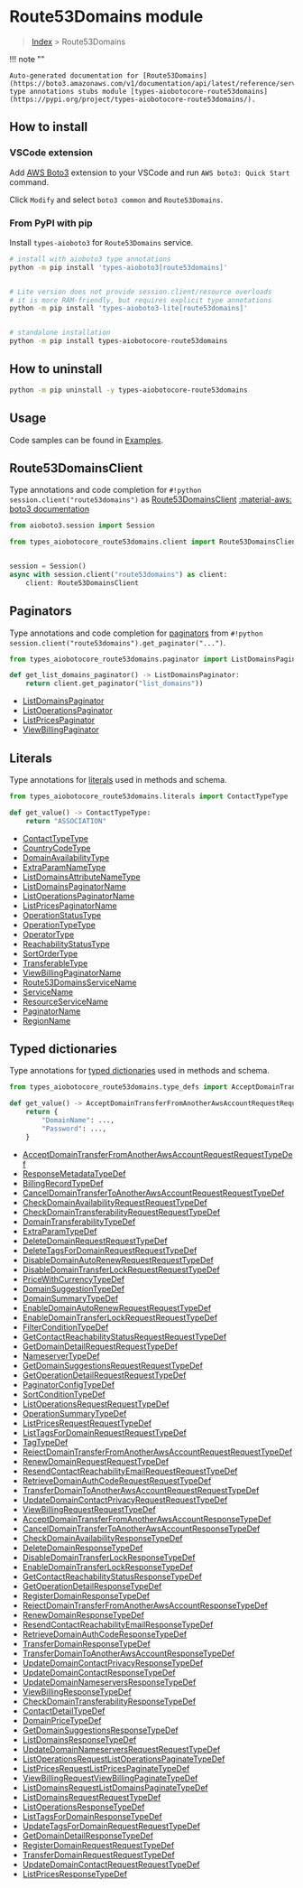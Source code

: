 # Route53Domains module

> [Index](../README.md) > Route53Domains


!!! note ""

    Auto-generated documentation for [Route53Domains](https://boto3.amazonaws.com/v1/documentation/api/latest/reference/services/route53domains.html#Route53Domains)
    type annotations stubs module [types-aiobotocore-route53domains](https://pypi.org/project/types-aiobotocore-route53domains/).

## How to install

### VSCode extension

Add [AWS Boto3](https://marketplace.visualstudio.com/items?itemName=Boto3typed.boto3-ide)
extension to your VSCode and run `AWS boto3: Quick Start` command.

Click `Modify` and select `boto3 common` and `Route53Domains`.

### From PyPI with pip

Install `types-aioboto3` for `Route53Domains` service.

```bash
# install with aioboto3 type annotations
python -m pip install 'types-aioboto3[route53domains]'


# Lite version does not provide session.client/resource overloads
# it is more RAM-friendly, but requires explicit type annotations
python -m pip install 'types-aioboto3-lite[route53domains]'


# standalone installation
python -m pip install types-aiobotocore-route53domains
```



## How to uninstall

```bash
python -m pip uninstall -y types-aiobotocore-route53domains
```

## Usage

Code samples can be found in [Examples](./usage.md).

## Route53DomainsClient

Type annotations and code completion for  `#!python session.client("route53domains")` as [Route53DomainsClient](./client.md)
[:material-aws: boto3 documentation](https://boto3.amazonaws.com/v1/documentation/api/latest/reference/services/route53domains.html#Route53Domains.Client)

```python title="Usage example"
from aioboto3.session import Session

from types_aiobotocore_route53domains.client import Route53DomainsClient


session = Session()
async with session.client("route53domains") as client:
    client: Route53DomainsClient
```


## Paginators

Type annotations and code completion for
[paginators](./paginators.md)
from `#!python session.client("route53domains").get_paginator("...")`.

```python title="Usage example"
from types_aiobotocore_route53domains.paginator import ListDomainsPaginator

def get_list_domains_paginator() -> ListDomainsPaginator:
    return client.get_paginator("list_domains"))
```

- [ListDomainsPaginator](./paginators.md#listdomainspaginator)
- [ListOperationsPaginator](./paginators.md#listoperationspaginator)
- [ListPricesPaginator](./paginators.md#listpricespaginator)
- [ViewBillingPaginator](./paginators.md#viewbillingpaginator)








## Literals

Type annotations for [literals](./literals.md) used in methods and schema.

```python title="Usage example"
from types_aiobotocore_route53domains.literals import ContactTypeType

def get_value() -> ContactTypeType:
    return "ASSOCIATION"
```

- [ContactTypeType](./literals.md#contacttypetype)
- [CountryCodeType](./literals.md#countrycodetype)
- [DomainAvailabilityType](./literals.md#domainavailabilitytype)
- [ExtraParamNameType](./literals.md#extraparamnametype)
- [ListDomainsAttributeNameType](./literals.md#listdomainsattributenametype)
- [ListDomainsPaginatorName](./literals.md#listdomainspaginatorname)
- [ListOperationsPaginatorName](./literals.md#listoperationspaginatorname)
- [ListPricesPaginatorName](./literals.md#listpricespaginatorname)
- [OperationStatusType](./literals.md#operationstatustype)
- [OperationTypeType](./literals.md#operationtypetype)
- [OperatorType](./literals.md#operatortype)
- [ReachabilityStatusType](./literals.md#reachabilitystatustype)
- [SortOrderType](./literals.md#sortordertype)
- [TransferableType](./literals.md#transferabletype)
- [ViewBillingPaginatorName](./literals.md#viewbillingpaginatorname)
- [Route53DomainsServiceName](./literals.md#route53domainsservicename)
- [ServiceName](./literals.md#servicename)
- [ResourceServiceName](./literals.md#resourceservicename)
- [PaginatorName](./literals.md#paginatorname)
- [RegionName](./literals.md#regionname)




## Typed dictionaries

Type annotations for [typed dictionaries](./type_defs.md) used in methods and schema.

```python title="Usage example"
from types_aiobotocore_route53domains.type_defs import AcceptDomainTransferFromAnotherAwsAccountRequestRequestTypeDef

def get_value() -> AcceptDomainTransferFromAnotherAwsAccountRequestRequestTypeDef:
    return {
        "DomainName": ...,
        "Password": ...,
    }
```

- [AcceptDomainTransferFromAnotherAwsAccountRequestRequestTypeDef](./type_defs.md#acceptdomaintransferfromanotherawsaccountrequestrequesttypedef)
- [ResponseMetadataTypeDef](./type_defs.md#responsemetadatatypedef)
- [BillingRecordTypeDef](./type_defs.md#billingrecordtypedef)
- [CancelDomainTransferToAnotherAwsAccountRequestRequestTypeDef](./type_defs.md#canceldomaintransfertoanotherawsaccountrequestrequesttypedef)
- [CheckDomainAvailabilityRequestRequestTypeDef](./type_defs.md#checkdomainavailabilityrequestrequesttypedef)
- [CheckDomainTransferabilityRequestRequestTypeDef](./type_defs.md#checkdomaintransferabilityrequestrequesttypedef)
- [DomainTransferabilityTypeDef](./type_defs.md#domaintransferabilitytypedef)
- [ExtraParamTypeDef](./type_defs.md#extraparamtypedef)
- [DeleteDomainRequestRequestTypeDef](./type_defs.md#deletedomainrequestrequesttypedef)
- [DeleteTagsForDomainRequestRequestTypeDef](./type_defs.md#deletetagsfordomainrequestrequesttypedef)
- [DisableDomainAutoRenewRequestRequestTypeDef](./type_defs.md#disabledomainautorenewrequestrequesttypedef)
- [DisableDomainTransferLockRequestRequestTypeDef](./type_defs.md#disabledomaintransferlockrequestrequesttypedef)
- [PriceWithCurrencyTypeDef](./type_defs.md#pricewithcurrencytypedef)
- [DomainSuggestionTypeDef](./type_defs.md#domainsuggestiontypedef)
- [DomainSummaryTypeDef](./type_defs.md#domainsummarytypedef)
- [EnableDomainAutoRenewRequestRequestTypeDef](./type_defs.md#enabledomainautorenewrequestrequesttypedef)
- [EnableDomainTransferLockRequestRequestTypeDef](./type_defs.md#enabledomaintransferlockrequestrequesttypedef)
- [FilterConditionTypeDef](./type_defs.md#filterconditiontypedef)
- [GetContactReachabilityStatusRequestRequestTypeDef](./type_defs.md#getcontactreachabilitystatusrequestrequesttypedef)
- [GetDomainDetailRequestRequestTypeDef](./type_defs.md#getdomaindetailrequestrequesttypedef)
- [NameserverTypeDef](./type_defs.md#nameservertypedef)
- [GetDomainSuggestionsRequestRequestTypeDef](./type_defs.md#getdomainsuggestionsrequestrequesttypedef)
- [GetOperationDetailRequestRequestTypeDef](./type_defs.md#getoperationdetailrequestrequesttypedef)
- [PaginatorConfigTypeDef](./type_defs.md#paginatorconfigtypedef)
- [SortConditionTypeDef](./type_defs.md#sortconditiontypedef)
- [ListOperationsRequestRequestTypeDef](./type_defs.md#listoperationsrequestrequesttypedef)
- [OperationSummaryTypeDef](./type_defs.md#operationsummarytypedef)
- [ListPricesRequestRequestTypeDef](./type_defs.md#listpricesrequestrequesttypedef)
- [ListTagsForDomainRequestRequestTypeDef](./type_defs.md#listtagsfordomainrequestrequesttypedef)
- [TagTypeDef](./type_defs.md#tagtypedef)
- [RejectDomainTransferFromAnotherAwsAccountRequestRequestTypeDef](./type_defs.md#rejectdomaintransferfromanotherawsaccountrequestrequesttypedef)
- [RenewDomainRequestRequestTypeDef](./type_defs.md#renewdomainrequestrequesttypedef)
- [ResendContactReachabilityEmailRequestRequestTypeDef](./type_defs.md#resendcontactreachabilityemailrequestrequesttypedef)
- [RetrieveDomainAuthCodeRequestRequestTypeDef](./type_defs.md#retrievedomainauthcoderequestrequesttypedef)
- [TransferDomainToAnotherAwsAccountRequestRequestTypeDef](./type_defs.md#transferdomaintoanotherawsaccountrequestrequesttypedef)
- [UpdateDomainContactPrivacyRequestRequestTypeDef](./type_defs.md#updatedomaincontactprivacyrequestrequesttypedef)
- [ViewBillingRequestRequestTypeDef](./type_defs.md#viewbillingrequestrequesttypedef)
- [AcceptDomainTransferFromAnotherAwsAccountResponseTypeDef](./type_defs.md#acceptdomaintransferfromanotherawsaccountresponsetypedef)
- [CancelDomainTransferToAnotherAwsAccountResponseTypeDef](./type_defs.md#canceldomaintransfertoanotherawsaccountresponsetypedef)
- [CheckDomainAvailabilityResponseTypeDef](./type_defs.md#checkdomainavailabilityresponsetypedef)
- [DeleteDomainResponseTypeDef](./type_defs.md#deletedomainresponsetypedef)
- [DisableDomainTransferLockResponseTypeDef](./type_defs.md#disabledomaintransferlockresponsetypedef)
- [EnableDomainTransferLockResponseTypeDef](./type_defs.md#enabledomaintransferlockresponsetypedef)
- [GetContactReachabilityStatusResponseTypeDef](./type_defs.md#getcontactreachabilitystatusresponsetypedef)
- [GetOperationDetailResponseTypeDef](./type_defs.md#getoperationdetailresponsetypedef)
- [RegisterDomainResponseTypeDef](./type_defs.md#registerdomainresponsetypedef)
- [RejectDomainTransferFromAnotherAwsAccountResponseTypeDef](./type_defs.md#rejectdomaintransferfromanotherawsaccountresponsetypedef)
- [RenewDomainResponseTypeDef](./type_defs.md#renewdomainresponsetypedef)
- [ResendContactReachabilityEmailResponseTypeDef](./type_defs.md#resendcontactreachabilityemailresponsetypedef)
- [RetrieveDomainAuthCodeResponseTypeDef](./type_defs.md#retrievedomainauthcoderesponsetypedef)
- [TransferDomainResponseTypeDef](./type_defs.md#transferdomainresponsetypedef)
- [TransferDomainToAnotherAwsAccountResponseTypeDef](./type_defs.md#transferdomaintoanotherawsaccountresponsetypedef)
- [UpdateDomainContactPrivacyResponseTypeDef](./type_defs.md#updatedomaincontactprivacyresponsetypedef)
- [UpdateDomainContactResponseTypeDef](./type_defs.md#updatedomaincontactresponsetypedef)
- [UpdateDomainNameserversResponseTypeDef](./type_defs.md#updatedomainnameserversresponsetypedef)
- [ViewBillingResponseTypeDef](./type_defs.md#viewbillingresponsetypedef)
- [CheckDomainTransferabilityResponseTypeDef](./type_defs.md#checkdomaintransferabilityresponsetypedef)
- [ContactDetailTypeDef](./type_defs.md#contactdetailtypedef)
- [DomainPriceTypeDef](./type_defs.md#domainpricetypedef)
- [GetDomainSuggestionsResponseTypeDef](./type_defs.md#getdomainsuggestionsresponsetypedef)
- [ListDomainsResponseTypeDef](./type_defs.md#listdomainsresponsetypedef)
- [UpdateDomainNameserversRequestRequestTypeDef](./type_defs.md#updatedomainnameserversrequestrequesttypedef)
- [ListOperationsRequestListOperationsPaginateTypeDef](./type_defs.md#listoperationsrequestlistoperationspaginatetypedef)
- [ListPricesRequestListPricesPaginateTypeDef](./type_defs.md#listpricesrequestlistpricespaginatetypedef)
- [ViewBillingRequestViewBillingPaginateTypeDef](./type_defs.md#viewbillingrequestviewbillingpaginatetypedef)
- [ListDomainsRequestListDomainsPaginateTypeDef](./type_defs.md#listdomainsrequestlistdomainspaginatetypedef)
- [ListDomainsRequestRequestTypeDef](./type_defs.md#listdomainsrequestrequesttypedef)
- [ListOperationsResponseTypeDef](./type_defs.md#listoperationsresponsetypedef)
- [ListTagsForDomainResponseTypeDef](./type_defs.md#listtagsfordomainresponsetypedef)
- [UpdateTagsForDomainRequestRequestTypeDef](./type_defs.md#updatetagsfordomainrequestrequesttypedef)
- [GetDomainDetailResponseTypeDef](./type_defs.md#getdomaindetailresponsetypedef)
- [RegisterDomainRequestRequestTypeDef](./type_defs.md#registerdomainrequestrequesttypedef)
- [TransferDomainRequestRequestTypeDef](./type_defs.md#transferdomainrequestrequesttypedef)
- [UpdateDomainContactRequestRequestTypeDef](./type_defs.md#updatedomaincontactrequestrequesttypedef)
- [ListPricesResponseTypeDef](./type_defs.md#listpricesresponsetypedef)

